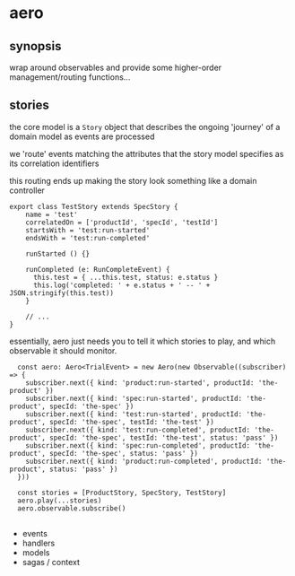 # aero

## synopsis

wrap around observables and provide some higher-order management/routing functions...

## stories

the core model is a `Story` object that describes the ongoing 'journey' of a domain model
as events are processed

we 'route' events matching the attributes that the story model specifies as its correlation identifiers

this routing ends up making the story look something like a domain controller

```
export class TestStory extends SpecStory {
    name = 'test'
    correlatedOn = ['productId', 'specId', 'testId']
    startsWith = 'test:run-started'
    endsWith = 'test:run-completed'

    runStarted () {}

    runCompleted (e: RunCompleteEvent) {
      this.test = { ...this.test, status: e.status }
      this.log('completed: ' + e.status + ' -- ' + JSON.stringify(this.test))
    }

    // ...
}
```

essentially, aero just needs you to tell it which stories to play, and which observable it should monitor.

```
  const aero: Aero<TrialEvent> = new Aero(new Observable((subscriber) => {
    subscriber.next({ kind: 'product:run-started', productId: 'the-product' })
    subscriber.next({ kind: 'spec:run-started', productId: 'the-product', specId: 'the-spec' })
    subscriber.next({ kind: 'test:run-started', productId: 'the-product', specId: 'the-spec', testId: 'the-test' })
    subscriber.next({ kind: 'test:run-completed', productId: 'the-product', specId: 'the-spec', testId: 'the-test', status: 'pass' })
    subscriber.next({ kind: 'spec:run-completed', productId: 'the-product', specId: 'the-spec', status: 'pass' })
    subscriber.next({ kind: 'product:run-completed', productId: 'the-product', status: 'pass' })
  }))

  const stories = [ProductStory, SpecStory, TestStory]
  aero.play(...stories)
  aero.observable.subscribe()
```

## 

- events
- handlers
- models
- sagas / context

